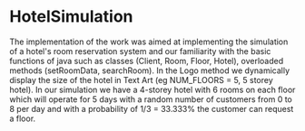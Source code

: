 # HotelSimulation

The implementation of the work was aimed at implementing the simulation of a hotel's room reservation system and our familiarity with the basic functions of java such as classes (Client, Room, Floor, Hotel), overloaded methods (setRoomData, searchRoom). In the Logo method we dynamically display the size of the hotel in Text Art (eg NUM_FLOORS = 5, 5 storey hotel). In our simulation we have a 4-storey hotel with 6 rooms on each floor which will operate for 5 days  with a random number of customers from 0 to 8 per day and with a probability of 1/3 = 33.333% the customer can request a floor.
